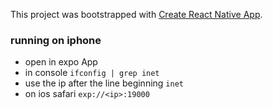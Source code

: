 This project was bootstrapped with [Create React Native App](https://github.com/react-community/create-react-native-app).

### running on iphone
- open in expo App
- in console `ifconfig | grep inet`
- use the ip after the line beginning `inet`
- on ios safari `exp://<ip>:19000`
